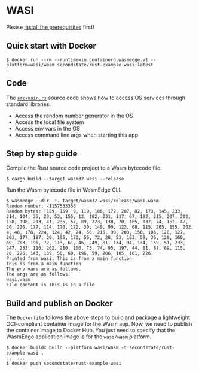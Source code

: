 # WASI

Please [install the prerequisites](../README.md) first!

## Quick start with Docker

```
$ docker run --rm --runtime=io.containerd.wasmedge.v1 --platform=wasi/wasm secondstate/rust-example-wasi:latest
```

## Code

The [`src/main.rs`](src/main.rs) source code shows how to access OS services through standard libraries.

* Access the random number generator in the OS
* Access the local file system
* Access env vars in the OS
* Access command line args when starting this app


## Step by step guide

Compile the Rust source code project to a Wasm bytecode file.

```
$ cargo build --target wasm32-wasi --release
```

Run the Wasm bytecode file in WasmEdge CLI.

```
$ wasmedge --dir .:. target/wasm32-wasi/release/wasi.wasm
Random number: -1157533356
Random bytes: [159, 159, 9, 119, 106, 172, 207, 82, 173, 145, 233, 214, 104, 35, 23, 53, 155, 12, 102, 231, 117, 67, 192, 215, 207, 202, 128, 198, 213, 41, 235, 57, 89, 223, 138, 70, 185, 137, 74, 162, 42, 20, 226, 177, 114, 170, 172, 39, 149, 99, 122, 68, 115, 205, 155, 202, 4, 48, 178, 224, 124, 42, 24, 56, 215, 90, 203, 150, 106, 128, 127, 201, 177, 187, 20, 195, 172, 56, 72, 28, 53, 163, 59, 36, 129, 160, 69, 203, 196, 72, 113, 61, 46, 249, 81, 134, 94, 134, 159, 51, 233, 247, 253, 116, 202, 210, 100, 75, 74, 95, 197, 44, 81, 87, 89, 115, 20, 226, 143, 139, 50, 60, 196, 59, 206, 105, 161, 226]
Printed from wasi: This is from a main function
This is from a main function
The env vars are as follows.
The args are as follows.
wasi.wasm
File content is This is in a file
```

## Build and publish on Docker

The `Dockerfile` follows the above steps to build and package a lightweight OCI-compliant container image for the Wasm app.
Now, we need to publish the container image to Docker Hub.
You just need to specify that the WasmEdge application image is for the `wasi/wasm` platform.

```
$ docker buildx build --platform wasi/wasm -t secondstate/rust-example-wasi .
... ...
$ docker push secondstate/rust-example-wasi
```
